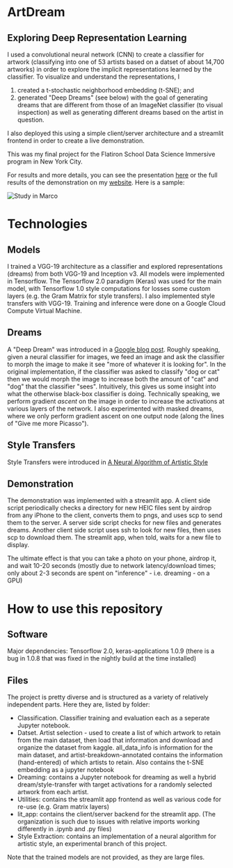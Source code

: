 # ArtDream
## Exploring Deep Representation Learning

I used a convolutional neural network (CNN) to create a classifier for artwork
(classifying into one of 53 artists based on a datset of about 14,700 artworks) in order to explore the implicit representations learned by the classifier. To visualize and understand the representations, I
1. created a t-stochastic neighborhood embedding (t-SNE); and
2. generated "Deep Dreams" (see below) with the goal of generating dreams that are different from those of an ImageNet classifier (to visual inspection) as well as generating different dreams based on the artist in question.

I also deployed this using a simple client/server architecture and a streamlit frontend in order to create a live demonstration.

This was my final project for the Flatiron School Data Science Immersive program in New York City.

For results and more details, you can see the presentation [here](https://docs.google.com/presentation/d/1je4H8SJdYYj8dAzFf_Jfc3kqyNcvyp4vR5nLnIBfMqo/edit?usp=sharing) or the full results of the demonstration on my [website](http://www.ravicharan.com/artdream). Here is a sample:

![Study in Marco](./lit_app/sample.png)

# Technologies
## Models
I trained a VGG-19 architecture as a classifier and explored representations (dreams) from both VGG-19 and Inception v3. All models were implemented in Tensorflow. The Tensorflow 2.0 paradigm (Keras) was used for the main model, with Tensorflow 1.0 style computations for losses some custom layers (e.g. the Gram Matrix for style transfers). I also implemented style transfers with VGG-19. Training and inference were done on a Google Cloud Compute Virtual Machine.

## Dreams
A "Deep Dream" was introduced in a [Google blog post](https://ai.googleblog.com/2015/06/inceptionism-going-deeper-into-neural.html). Roughly speaking, given a neural classifier for images, we feed an image and ask the classifier to morph the image to make it see "more of whatever it is looking for". In the original implementation, if the classifier was asked to classify "dog or cat" then we would morph the image to increase both the amount of "cat" and "dog" that the classifier "sees". Intuitively, this gives us some insight into what the otherwise black-box classifier is doing. Technically speaking, we perform gradient *ascent* on the image in order to increase the activations at various layers of the network. I also experimented with masked dreams, where we only perform gradient ascent on one output node (along the lines of "Give me more Picasso").

## Style Transfers
Style Transfers were introduced in [A Neural Algorithm of Artistic Style](https://arxiv.org/abs/1508.06576)

## Demonstration
The demonstration was implemented with a streamlit app. A client side script periodically checks a directory for new HEIC files sent by airdrop from any iPhone to the client, converts them to pngs, and uses scp to send them to the server. A server side script checks for new files and generates dreams. Another client side script uses ssh to look for new files, then uses scp to download them. The streamlit app, when told, waits for a new file to display.

The ultimate effect is that you can take a photo on your phone, airdrop it, and wait 10-20 seconds (mostly due to network latency/download times; only about 2-3 seconds are spent on "inference" - i.e. dreaming - on a GPU) 

# How to use this repository
## Software
Major dependencies: Tensorflow 2.0, keras-applications 1.0.9 (there is a bug in 1.0.8 that was fixed in the nightly build at the time installed)

## Files
The project is pretty diverse and is structured as a variety of relatively independent parts. Here they are, listed by folder:
- Classification. Classifier training and evaluation each as a seperate Jupyter notebook.
- Datset. Artist selection - used to create a list of which artwork to retain from the main dataset, then load that information and download and organize the dataset from kaggle. all_data_info is information for the main dataset, and artist-breakdown-annotated contains the information (hand-entered) of which artists to retain. Also contains the t-SNE embedding as a jupyter notebook
- Dreaming: contains a Jupyter notebook for dreaming as well a hybrid dream/style-transfer with target activations for a randomly selected artwork from each artist.
- Utilities: contains the streamlit app frontend as well as various code for re-use (e.g. Gram matrix layers)
- lit_app: contains the client/server backend for the streamlit app. (The organization is such due to issues with relative imports working differently in .ipynb and .py files)
- Style Extraction: contains an implementation of a neural algorithm for artistic style, an experimental branch of this project.

Note that the trained models are not provided, as they are large files.
